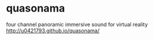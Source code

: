 # quasonama
four channel panoramic immersive sound for virtual reality
http://u0421793.github.io/quasonama/
